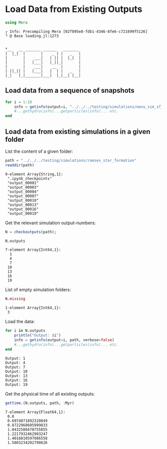 # Load Data from Existing Outputs

```julia
using Mera
```

```
┌ Info: Precompiling Mera [02f895e8-fdb1-4346-8fe6-c721699f5126]
└ @ Base loading.jl:1273

```

```

*__   __ _______ ______   _______
|  |_|  |       |    _ | |   _   |
|       |    ___|   | || |  |_|  |
|       |   |___|   |_||_|       |
|       |    ___|    __  |       |
| ||_|| |   |___|   |  | |   _   |
|_|   |_|_______|___|  |_|__| |__|

```

## Load data from a sequence of snapshots

```julia
for i = 1:10
    info = getinfo(output=i, "../../../testing/simulations/manu_sim_sf_L10", verbose=false)
    #...gethydro(info)...getparticles(info)... etc.
end
```

## Load data from existing simulations in a given folder
List the content of a given folder:

```julia
path = "../../../testing/simulations/ramses_star_formation"
readdir(path)
```

```
9-element Array{String,1}:
 ".ipynb_checkpoints"
 "output_00001"
 "output_00003"
 "output_00004"
 "output_00007"
 "output_00010"
 "output_00013"
 "output_00016"
 "output_00019"
```

Get the relevant simulation output-numbers:

```julia
N = checkoutputs(path);
```

```julia
N.outputs
```

```
7-element Array{Int64,1}:
  1
  4
  7
 10
 13
 16
 19
```

List of empty simulation folders:

```julia
N.missing
```

```
1-element Array{Int64,1}:
 3
```

Load the data:

```julia
for i in N.outputs
    println("Output: $i")
    info = getinfo(output=i, path, verbose=false)
    #...gethydro(info)...getparticles(info)... etc.
end
```

```
Output: 1
Output: 4
Output: 7
Output: 10
Output: 13
Output: 16
Output: 19

```

Get the physical time of all existing outputs:

```julia
gettime.(N.outputs, path, :Myr)
```

```
7-element Array{Float64,1}:
 0.0
 0.6974071892328049
 0.8722968605999833
 1.0432588470755855
 1.2217932462903247
 1.4016810597086558
 1.5865234202798626
```
